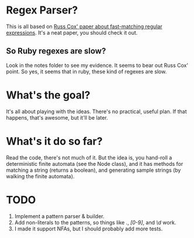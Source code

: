 # Regex Parser?

This is all based on [Russ Cox' paper about fast-matching regular
expressions](http://swtch.com/~rsc/regexp/regexp1.html). It's a neat
paper, you should check it out.

## So Ruby regexes are slow?

Look in the notes folder to see my evidence. It seems to bear out Russ
Cox' point. So yes, it seems that in ruby, these kind of regexes are
slow.

# What's the goal?

It's all about playing with the ideas. There's no practical, useful
plan. If that happens, that's awesome, but it'll be later.

# What's it do so far?

Read the code, there's not much of it. But the idea is, you hand-roll
a deterministic finite automata (see the Node class), and it has
methods for matching a string (returns a boolean), and generating
sample strings (by walking the finite automata).

# TODO

1. Implement a pattern parser & builder.
1. Add non-literals to the patterns, so things like *.*, *[0-9]*, and *\d* work.
1. I made it support NFAs, but I should probably add more tests.